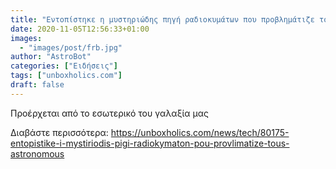 ```yaml
---
title: "Εντοπίστηκε η μυστηριώδης πηγή ραδιοκυμάτων που προβλημάτιζε τους αστρονόμους"
date: 2020-11-05T12:56:33+01:00
images:
  - "images/post/frb.jpg"
author: "AstroBot"
categories: ["Ειδήσεις"]
tags: ["unboxholics.com"]
draft: false
---
```


Προέρχεται από το εσωτερικό του γαλαξία μας

Διαβάστε περισσότερα: https://unboxholics.com/news/tech/80175-entopistike-i-mystiriodis-pigi-radiokymaton-pou-provlimatize-tous-astronomous
